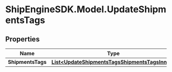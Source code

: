 # ShipEngineSDK.Model.UpdateShipmentsTags

## Properties

Name | Type | Description | Notes
------------ | ------------- | ------------- | -------------
**ShipmentsTags** | [**List&lt;UpdateShipmentsTagsShipmentsTagsInner&gt;**](UpdateShipmentsTagsShipmentsTagsInner.md) |  | [optional] 

